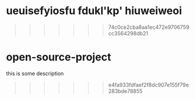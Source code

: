 ueuisefyiosfu
fdukl'kp'
hiuweiweoi
=======
>>>>>>> 74c0ce2cba8aa1ec472e9706759cc3564298db21
# open-source-project
this is some description
>>>>>>> e4fa933fdfaef2f8dc907e155f79e283bde78855

